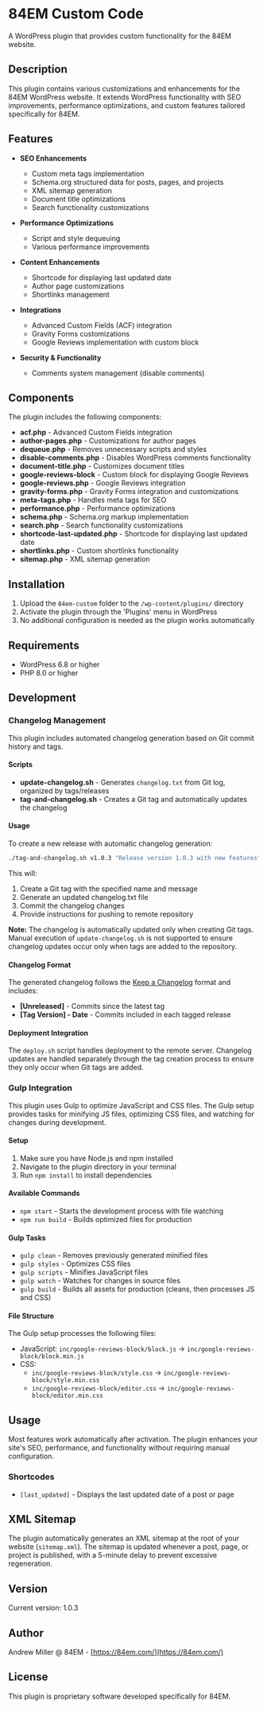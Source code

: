 # 84EM Custom Code

A WordPress plugin that provides custom functionality for the 84EM website.

## Description

This plugin contains various customizations and enhancements for the 84EM WordPress website. It extends WordPress functionality with SEO improvements, performance optimizations, and custom features tailored specifically for 84EM.

## Features

- **SEO Enhancements**
  - Custom meta tags implementation
  - Schema.org structured data for posts, pages, and projects
  - XML sitemap generation
  - Document title optimizations
  - Search functionality customizations

- **Performance Optimizations**
  - Script and style dequeuing
  - Various performance improvements

- **Content Enhancements**
  - Shortcode for displaying last updated date
  - Author page customizations
  - Shortlinks management

- **Integrations**
  - Advanced Custom Fields (ACF) integration
  - Gravity Forms customizations
  - Google Reviews implementation with custom block

- **Security & Functionality**
  - Comments system management (disable comments)

## Components

The plugin includes the following components:

- **acf.php** - Advanced Custom Fields integration
- **author-pages.php** - Customizations for author pages
- **dequeue.php** - Removes unnecessary scripts and styles
- **disable-comments.php** - Disables WordPress comments functionality
- **document-title.php** - Customizes document titles
- **google-reviews-block** - Custom block for displaying Google Reviews
- **google-reviews.php** - Google Reviews integration
- **gravity-forms.php** - Gravity Forms integration and customizations
- **meta-tags.php** - Handles meta tags for SEO
- **performance.php** - Performance optimizations
- **schema.php** - Schema.org markup implementation
- **search.php** - Search functionality customizations
- **shortcode-last-updated.php** - Shortcode for displaying last updated date
- **shortlinks.php** - Custom shortlinks functionality
- **sitemap.php** - XML sitemap generation

## Installation

1. Upload the `84em-custom` folder to the `/wp-content/plugins/` directory
2. Activate the plugin through the 'Plugins' menu in WordPress
3. No additional configuration is needed as the plugin works automatically

## Requirements

- WordPress 6.8 or higher
- PHP 8.0 or higher

## Development

### Changelog Management

This plugin includes automated changelog generation based on Git commit history and tags.

#### Scripts

- **update-changelog.sh** - Generates `changelog.txt` from Git log, organized by tags/releases
- **tag-and-changelog.sh** - Creates a Git tag and automatically updates the changelog

#### Usage

To create a new release with automatic changelog generation:

```bash
./tag-and-changelog.sh v1.0.3 "Release version 1.0.3 with new features"
```

This will:
1. Create a Git tag with the specified name and message
2. Generate an updated changelog.txt file
3. Commit the changelog changes
4. Provide instructions for pushing to remote repository

**Note:** The changelog is automatically updated only when creating Git tags. Manual execution of `update-changelog.sh` is not supported to ensure changelog updates occur only when tags are added to the repository.

#### Changelog Format

The generated changelog follows the [Keep a Changelog](https://keepachangelog.com/en/1.0.0/) format and includes:
- **[Unreleased]** - Commits since the latest tag
- **[Tag Version] - Date** - Commits included in each tagged release

#### Deployment Integration

The `deploy.sh` script handles deployment to the remote server. Changelog updates are handled separately through the tag creation process to ensure they only occur when Git tags are added.

### Gulp Integration

This plugin uses Gulp to optimize JavaScript and CSS files. The Gulp setup provides tasks for minifying JS files, optimizing CSS files, and watching for changes during development.

#### Setup

1. Make sure you have Node.js and npm installed
2. Navigate to the plugin directory in your terminal
3. Run `npm install` to install dependencies

#### Available Commands

- `npm start` - Starts the development process with file watching
- `npm run build` - Builds optimized files for production

#### Gulp Tasks

- `gulp clean` - Removes previously generated minified files
- `gulp styles` - Optimizes CSS files
- `gulp scripts` - Minifies JavaScript files
- `gulp watch` - Watches for changes in source files
- `gulp build` - Builds all assets for production (cleans, then processes JS and CSS)

#### File Structure

The Gulp setup processes the following files:
- JavaScript: `inc/google-reviews-block/block.js` → `inc/google-reviews-block/block.min.js`
- CSS: 
  - `inc/google-reviews-block/style.css` → `inc/google-reviews-block/style.min.css`
  - `inc/google-reviews-block/editor.css` → `inc/google-reviews-block/editor.min.css`

## Usage

Most features work automatically after activation. The plugin enhances your site's SEO, performance, and functionality without requiring manual configuration.

### Shortcodes

- `[last_updated]` - Displays the last updated date of a post or page

## XML Sitemap

The plugin automatically generates an XML sitemap at the root of your website (`sitemap.xml`). The sitemap is updated whenever a post, page, or project is published, with a 5-minute delay to prevent excessive regeneration.

## Version

Current version: 1.0.3

## Author

Andrew Miller @ 84EM - [https://84em.com/](https://84em.com/)

## License

This plugin is proprietary software developed specifically for 84EM.
